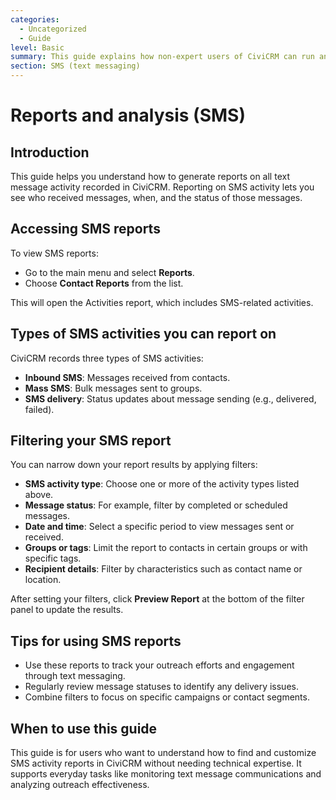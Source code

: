 ```yaml
---
categories:
  - Uncategorized
  - Guide  
level: Basic  
summary: This guide explains how non-expert users of CiviCRM can run and filter reports on SMS (text message) activity to monitor communication with their contacts.  
section: SMS (text messaging)  
---
```


# Reports and analysis (SMS)

## Introduction

This guide helps you understand how to generate reports on all text message activity recorded in CiviCRM. Reporting on SMS activity lets you see who received messages, when, and the status of those messages.

## Accessing SMS reports

To view SMS reports:

- Go to the main menu and select **Reports**.
- Choose **Contact Reports** from the list.

This will open the Activities report, which includes SMS-related activities.

## Types of SMS activities you can report on

CiviCRM records three types of SMS activities:

- **Inbound SMS**: Messages received from contacts.
- **Mass SMS**: Bulk messages sent to groups.
- **SMS delivery**: Status updates about message sending (e.g., delivered, failed).

## Filtering your SMS report

You can narrow down your report results by applying filters:

- **SMS activity type**: Choose one or more of the activity types listed above.
- **Message status**: For example, filter by completed or scheduled messages.
- **Date and time**: Select a specific period to view messages sent or received.
- **Groups or tags**: Limit the report to contacts in certain groups or with specific tags.
- **Recipient details**: Filter by characteristics such as contact name or location.

After setting your filters, click **Preview Report** at the bottom of the filter panel to update the results.

## Tips for using SMS reports

- Use these reports to track your outreach efforts and engagement through text messaging.
- Regularly review message statuses to identify any delivery issues.
- Combine filters to focus on specific campaigns or contact segments.

## When to use this guide

This guide is for users who want to understand how to find and customize SMS activity reports in CiviCRM without needing technical expertise. It supports everyday tasks like monitoring text message communications and analyzing outreach effectiveness.
